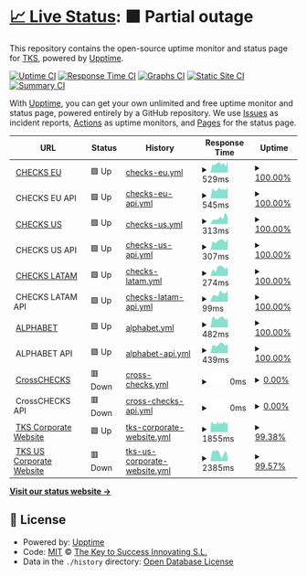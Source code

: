 # [📈 Live Status](https://tks-it.github.io/status-page): <!--live status--> **🟧 Partial outage**

This repository contains the open-source uptime monitor and status page for [TKS](https://tks-it.github.io/status-page), powered by [Upptime](https://github.com/upptime/upptime).

[![Uptime CI](https://github.com/tks-it/status-page/workflows/Uptime%20CI/badge.svg)](https://github.com/tks-it/status-page/actions?query=workflow%3A%22Uptime+CI%22)
[![Response Time CI](https://github.com/tks-it/status-page/workflows/Response%20Time%20CI/badge.svg)](https://github.com/tks-it/status-page/actions?query=workflow%3A%22Response+Time+CI%22)
[![Graphs CI](https://github.com/tks-it/status-page/workflows/Graphs%20CI/badge.svg)](https://github.com/tks-it/status-page/actions?query=workflow%3A%22Graphs+CI%22)
[![Static Site CI](https://github.com/tks-it/status-page/workflows/Static%20Site%20CI/badge.svg)](https://github.com/tks-it/status-page/actions?query=workflow%3A%22Static+Site+CI%22)
[![Summary CI](https://github.com/tks-it/status-page/workflows/Summary%20CI/badge.svg)](https://github.com/tks-it/status-page/actions?query=workflow%3A%22Summary+CI%22)

With [Upptime](https://upptime.js.org), you can get your own unlimited and free uptime monitor and status page, powered entirely by a GitHub repository. We use [Issues](https://tks-it/status-page/issues) as incident reports, [Actions](https://github.com/tks-it/status-page/actions) as uptime monitors, and [Pages](https://tks-it.github.io/status-page) for the status page.

<!--start: status pages-->
<!-- This summary is generated by Upptime (https://github.com/upptime/upptime) -->
<!-- Do not edit this manually, your changes will be overwritten -->
<!-- prettier-ignore -->
| URL | Status | History | Response Time | Uptime |
| --- | ------ | ------- | ------------- | ------ |
| <img alt="" src="https://icons.duckduckgo.com/ip3/tkschecks.com.ico" height="13"> [CHECKS EU](https://tkschecks.com) | 🟩 Up | [checks-eu.yml](https://github.com/TKS-IT/status-page/commits/HEAD/history/checks-eu.yml) | <details><summary><img alt="Response time graph" src="./graphs/checks-eu/response-time-week.png" height="20"> 529ms</summary><br><a href="https://status.grupotks.com/history/checks-eu"><img alt="Response time 765" src="https://img.shields.io/endpoint?url=https%3A%2F%2Fraw.githubusercontent.com%2FTKS-IT%2Fstatus-page%2FHEAD%2Fapi%2Fchecks-eu%2Fresponse-time.json"></a><br><a href="https://status.grupotks.com/history/checks-eu"><img alt="24-hour response time 695" src="https://img.shields.io/endpoint?url=https%3A%2F%2Fraw.githubusercontent.com%2FTKS-IT%2Fstatus-page%2FHEAD%2Fapi%2Fchecks-eu%2Fresponse-time-day.json"></a><br><a href="https://status.grupotks.com/history/checks-eu"><img alt="7-day response time 529" src="https://img.shields.io/endpoint?url=https%3A%2F%2Fraw.githubusercontent.com%2FTKS-IT%2Fstatus-page%2FHEAD%2Fapi%2Fchecks-eu%2Fresponse-time-week.json"></a><br><a href="https://status.grupotks.com/history/checks-eu"><img alt="30-day response time 564" src="https://img.shields.io/endpoint?url=https%3A%2F%2Fraw.githubusercontent.com%2FTKS-IT%2Fstatus-page%2FHEAD%2Fapi%2Fchecks-eu%2Fresponse-time-month.json"></a><br><a href="https://status.grupotks.com/history/checks-eu"><img alt="1-year response time 746" src="https://img.shields.io/endpoint?url=https%3A%2F%2Fraw.githubusercontent.com%2FTKS-IT%2Fstatus-page%2FHEAD%2Fapi%2Fchecks-eu%2Fresponse-time-year.json"></a></details> | <details><summary><a href="https://status.grupotks.com/history/checks-eu">100.00%</a></summary><a href="https://status.grupotks.com/history/checks-eu"><img alt="All-time uptime 99.78%" src="https://img.shields.io/endpoint?url=https%3A%2F%2Fraw.githubusercontent.com%2FTKS-IT%2Fstatus-page%2FHEAD%2Fapi%2Fchecks-eu%2Fuptime.json"></a><br><a href="https://status.grupotks.com/history/checks-eu"><img alt="24-hour uptime 100.00%" src="https://img.shields.io/endpoint?url=https%3A%2F%2Fraw.githubusercontent.com%2FTKS-IT%2Fstatus-page%2FHEAD%2Fapi%2Fchecks-eu%2Fuptime-day.json"></a><br><a href="https://status.grupotks.com/history/checks-eu"><img alt="7-day uptime 100.00%" src="https://img.shields.io/endpoint?url=https%3A%2F%2Fraw.githubusercontent.com%2FTKS-IT%2Fstatus-page%2FHEAD%2Fapi%2Fchecks-eu%2Fuptime-week.json"></a><br><a href="https://status.grupotks.com/history/checks-eu"><img alt="30-day uptime 100.00%" src="https://img.shields.io/endpoint?url=https%3A%2F%2Fraw.githubusercontent.com%2FTKS-IT%2Fstatus-page%2FHEAD%2Fapi%2Fchecks-eu%2Fuptime-month.json"></a><br><a href="https://status.grupotks.com/history/checks-eu"><img alt="1-year uptime 99.97%" src="https://img.shields.io/endpoint?url=https%3A%2F%2Fraw.githubusercontent.com%2FTKS-IT%2Fstatus-page%2FHEAD%2Fapi%2Fchecks-eu%2Fuptime-year.json"></a></details>
| <img alt="" src="https://icons.duckduckgo.com/ip3/null.ico" height="13"> CHECKS EU API | 🟩 Up | [checks-eu-api.yml](https://github.com/TKS-IT/status-page/commits/HEAD/history/checks-eu-api.yml) | <details><summary><img alt="Response time graph" src="./graphs/checks-eu-api/response-time-week.png" height="20"> 545ms</summary><br><a href="https://status.grupotks.com/history/checks-eu-api"><img alt="Response time 918" src="https://img.shields.io/endpoint?url=https%3A%2F%2Fraw.githubusercontent.com%2FTKS-IT%2Fstatus-page%2FHEAD%2Fapi%2Fchecks-eu-api%2Fresponse-time.json"></a><br><a href="https://status.grupotks.com/history/checks-eu-api"><img alt="24-hour response time 681" src="https://img.shields.io/endpoint?url=https%3A%2F%2Fraw.githubusercontent.com%2FTKS-IT%2Fstatus-page%2FHEAD%2Fapi%2Fchecks-eu-api%2Fresponse-time-day.json"></a><br><a href="https://status.grupotks.com/history/checks-eu-api"><img alt="7-day response time 545" src="https://img.shields.io/endpoint?url=https%3A%2F%2Fraw.githubusercontent.com%2FTKS-IT%2Fstatus-page%2FHEAD%2Fapi%2Fchecks-eu-api%2Fresponse-time-week.json"></a><br><a href="https://status.grupotks.com/history/checks-eu-api"><img alt="30-day response time 571" src="https://img.shields.io/endpoint?url=https%3A%2F%2Fraw.githubusercontent.com%2FTKS-IT%2Fstatus-page%2FHEAD%2Fapi%2Fchecks-eu-api%2Fresponse-time-month.json"></a><br><a href="https://status.grupotks.com/history/checks-eu-api"><img alt="1-year response time 868" src="https://img.shields.io/endpoint?url=https%3A%2F%2Fraw.githubusercontent.com%2FTKS-IT%2Fstatus-page%2FHEAD%2Fapi%2Fchecks-eu-api%2Fresponse-time-year.json"></a></details> | <details><summary><a href="https://status.grupotks.com/history/checks-eu-api">100.00%</a></summary><a href="https://status.grupotks.com/history/checks-eu-api"><img alt="All-time uptime 99.88%" src="https://img.shields.io/endpoint?url=https%3A%2F%2Fraw.githubusercontent.com%2FTKS-IT%2Fstatus-page%2FHEAD%2Fapi%2Fchecks-eu-api%2Fuptime.json"></a><br><a href="https://status.grupotks.com/history/checks-eu-api"><img alt="24-hour uptime 100.00%" src="https://img.shields.io/endpoint?url=https%3A%2F%2Fraw.githubusercontent.com%2FTKS-IT%2Fstatus-page%2FHEAD%2Fapi%2Fchecks-eu-api%2Fuptime-day.json"></a><br><a href="https://status.grupotks.com/history/checks-eu-api"><img alt="7-day uptime 100.00%" src="https://img.shields.io/endpoint?url=https%3A%2F%2Fraw.githubusercontent.com%2FTKS-IT%2Fstatus-page%2FHEAD%2Fapi%2Fchecks-eu-api%2Fuptime-week.json"></a><br><a href="https://status.grupotks.com/history/checks-eu-api"><img alt="30-day uptime 100.00%" src="https://img.shields.io/endpoint?url=https%3A%2F%2Fraw.githubusercontent.com%2FTKS-IT%2Fstatus-page%2FHEAD%2Fapi%2Fchecks-eu-api%2Fuptime-month.json"></a><br><a href="https://status.grupotks.com/history/checks-eu-api"><img alt="1-year uptime 99.87%" src="https://img.shields.io/endpoint?url=https%3A%2F%2Fraw.githubusercontent.com%2FTKS-IT%2Fstatus-page%2FHEAD%2Fapi%2Fchecks-eu-api%2Fuptime-year.json"></a></details>
| <img alt="" src="https://icons.duckduckgo.com/ip3/us.tkschecks.com.ico" height="13"> [CHECKS US](https://us.tkschecks.com) | 🟩 Up | [checks-us.yml](https://github.com/TKS-IT/status-page/commits/HEAD/history/checks-us.yml) | <details><summary><img alt="Response time graph" src="./graphs/checks-us/response-time-week.png" height="20"> 313ms</summary><br><a href="https://status.grupotks.com/history/checks-us"><img alt="Response time 914" src="https://img.shields.io/endpoint?url=https%3A%2F%2Fraw.githubusercontent.com%2FTKS-IT%2Fstatus-page%2FHEAD%2Fapi%2Fchecks-us%2Fresponse-time.json"></a><br><a href="https://status.grupotks.com/history/checks-us"><img alt="24-hour response time 343" src="https://img.shields.io/endpoint?url=https%3A%2F%2Fraw.githubusercontent.com%2FTKS-IT%2Fstatus-page%2FHEAD%2Fapi%2Fchecks-us%2Fresponse-time-day.json"></a><br><a href="https://status.grupotks.com/history/checks-us"><img alt="7-day response time 313" src="https://img.shields.io/endpoint?url=https%3A%2F%2Fraw.githubusercontent.com%2FTKS-IT%2Fstatus-page%2FHEAD%2Fapi%2Fchecks-us%2Fresponse-time-week.json"></a><br><a href="https://status.grupotks.com/history/checks-us"><img alt="30-day response time 297" src="https://img.shields.io/endpoint?url=https%3A%2F%2Fraw.githubusercontent.com%2FTKS-IT%2Fstatus-page%2FHEAD%2Fapi%2Fchecks-us%2Fresponse-time-month.json"></a><br><a href="https://status.grupotks.com/history/checks-us"><img alt="1-year response time 709" src="https://img.shields.io/endpoint?url=https%3A%2F%2Fraw.githubusercontent.com%2FTKS-IT%2Fstatus-page%2FHEAD%2Fapi%2Fchecks-us%2Fresponse-time-year.json"></a></details> | <details><summary><a href="https://status.grupotks.com/history/checks-us">100.00%</a></summary><a href="https://status.grupotks.com/history/checks-us"><img alt="All-time uptime 99.89%" src="https://img.shields.io/endpoint?url=https%3A%2F%2Fraw.githubusercontent.com%2FTKS-IT%2Fstatus-page%2FHEAD%2Fapi%2Fchecks-us%2Fuptime.json"></a><br><a href="https://status.grupotks.com/history/checks-us"><img alt="24-hour uptime 100.00%" src="https://img.shields.io/endpoint?url=https%3A%2F%2Fraw.githubusercontent.com%2FTKS-IT%2Fstatus-page%2FHEAD%2Fapi%2Fchecks-us%2Fuptime-day.json"></a><br><a href="https://status.grupotks.com/history/checks-us"><img alt="7-day uptime 100.00%" src="https://img.shields.io/endpoint?url=https%3A%2F%2Fraw.githubusercontent.com%2FTKS-IT%2Fstatus-page%2FHEAD%2Fapi%2Fchecks-us%2Fuptime-week.json"></a><br><a href="https://status.grupotks.com/history/checks-us"><img alt="30-day uptime 99.95%" src="https://img.shields.io/endpoint?url=https%3A%2F%2Fraw.githubusercontent.com%2FTKS-IT%2Fstatus-page%2FHEAD%2Fapi%2Fchecks-us%2Fuptime-month.json"></a><br><a href="https://status.grupotks.com/history/checks-us"><img alt="1-year uptime 99.92%" src="https://img.shields.io/endpoint?url=https%3A%2F%2Fraw.githubusercontent.com%2FTKS-IT%2Fstatus-page%2FHEAD%2Fapi%2Fchecks-us%2Fuptime-year.json"></a></details>
| <img alt="" src="https://icons.duckduckgo.com/ip3/null.ico" height="13"> CHECKS US API | 🟩 Up | [checks-us-api.yml](https://github.com/TKS-IT/status-page/commits/HEAD/history/checks-us-api.yml) | <details><summary><img alt="Response time graph" src="./graphs/checks-us-api/response-time-week.png" height="20"> 307ms</summary><br><a href="https://status.grupotks.com/history/checks-us-api"><img alt="Response time 600" src="https://img.shields.io/endpoint?url=https%3A%2F%2Fraw.githubusercontent.com%2FTKS-IT%2Fstatus-page%2FHEAD%2Fapi%2Fchecks-us-api%2Fresponse-time.json"></a><br><a href="https://status.grupotks.com/history/checks-us-api"><img alt="24-hour response time 380" src="https://img.shields.io/endpoint?url=https%3A%2F%2Fraw.githubusercontent.com%2FTKS-IT%2Fstatus-page%2FHEAD%2Fapi%2Fchecks-us-api%2Fresponse-time-day.json"></a><br><a href="https://status.grupotks.com/history/checks-us-api"><img alt="7-day response time 307" src="https://img.shields.io/endpoint?url=https%3A%2F%2Fraw.githubusercontent.com%2FTKS-IT%2Fstatus-page%2FHEAD%2Fapi%2Fchecks-us-api%2Fresponse-time-week.json"></a><br><a href="https://status.grupotks.com/history/checks-us-api"><img alt="30-day response time 311" src="https://img.shields.io/endpoint?url=https%3A%2F%2Fraw.githubusercontent.com%2FTKS-IT%2Fstatus-page%2FHEAD%2Fapi%2Fchecks-us-api%2Fresponse-time-month.json"></a><br><a href="https://status.grupotks.com/history/checks-us-api"><img alt="1-year response time 539" src="https://img.shields.io/endpoint?url=https%3A%2F%2Fraw.githubusercontent.com%2FTKS-IT%2Fstatus-page%2FHEAD%2Fapi%2Fchecks-us-api%2Fresponse-time-year.json"></a></details> | <details><summary><a href="https://status.grupotks.com/history/checks-us-api">100.00%</a></summary><a href="https://status.grupotks.com/history/checks-us-api"><img alt="All-time uptime 99.93%" src="https://img.shields.io/endpoint?url=https%3A%2F%2Fraw.githubusercontent.com%2FTKS-IT%2Fstatus-page%2FHEAD%2Fapi%2Fchecks-us-api%2Fuptime.json"></a><br><a href="https://status.grupotks.com/history/checks-us-api"><img alt="24-hour uptime 100.00%" src="https://img.shields.io/endpoint?url=https%3A%2F%2Fraw.githubusercontent.com%2FTKS-IT%2Fstatus-page%2FHEAD%2Fapi%2Fchecks-us-api%2Fuptime-day.json"></a><br><a href="https://status.grupotks.com/history/checks-us-api"><img alt="7-day uptime 100.00%" src="https://img.shields.io/endpoint?url=https%3A%2F%2Fraw.githubusercontent.com%2FTKS-IT%2Fstatus-page%2FHEAD%2Fapi%2Fchecks-us-api%2Fuptime-week.json"></a><br><a href="https://status.grupotks.com/history/checks-us-api"><img alt="30-day uptime 99.95%" src="https://img.shields.io/endpoint?url=https%3A%2F%2Fraw.githubusercontent.com%2FTKS-IT%2Fstatus-page%2FHEAD%2Fapi%2Fchecks-us-api%2Fuptime-month.json"></a><br><a href="https://status.grupotks.com/history/checks-us-api"><img alt="1-year uptime 99.93%" src="https://img.shields.io/endpoint?url=https%3A%2F%2Fraw.githubusercontent.com%2FTKS-IT%2Fstatus-page%2FHEAD%2Fapi%2Fchecks-us-api%2Fuptime-year.json"></a></details>
| <img alt="" src="https://icons.duckduckgo.com/ip3/latam.tkschecks.com.ico" height="13"> [CHECKS LATAM](https://latam.tkschecks.com) | 🟩 Up | [checks-latam.yml](https://github.com/TKS-IT/status-page/commits/HEAD/history/checks-latam.yml) | <details><summary><img alt="Response time graph" src="./graphs/checks-latam/response-time-week.png" height="20"> 274ms</summary><br><a href="https://status.grupotks.com/history/checks-latam"><img alt="Response time 931" src="https://img.shields.io/endpoint?url=https%3A%2F%2Fraw.githubusercontent.com%2FTKS-IT%2Fstatus-page%2FHEAD%2Fapi%2Fchecks-latam%2Fresponse-time.json"></a><br><a href="https://status.grupotks.com/history/checks-latam"><img alt="24-hour response time 313" src="https://img.shields.io/endpoint?url=https%3A%2F%2Fraw.githubusercontent.com%2FTKS-IT%2Fstatus-page%2FHEAD%2Fapi%2Fchecks-latam%2Fresponse-time-day.json"></a><br><a href="https://status.grupotks.com/history/checks-latam"><img alt="7-day response time 274" src="https://img.shields.io/endpoint?url=https%3A%2F%2Fraw.githubusercontent.com%2FTKS-IT%2Fstatus-page%2FHEAD%2Fapi%2Fchecks-latam%2Fresponse-time-week.json"></a><br><a href="https://status.grupotks.com/history/checks-latam"><img alt="30-day response time 288" src="https://img.shields.io/endpoint?url=https%3A%2F%2Fraw.githubusercontent.com%2FTKS-IT%2Fstatus-page%2FHEAD%2Fapi%2Fchecks-latam%2Fresponse-time-month.json"></a><br><a href="https://status.grupotks.com/history/checks-latam"><img alt="1-year response time 716" src="https://img.shields.io/endpoint?url=https%3A%2F%2Fraw.githubusercontent.com%2FTKS-IT%2Fstatus-page%2FHEAD%2Fapi%2Fchecks-latam%2Fresponse-time-year.json"></a></details> | <details><summary><a href="https://status.grupotks.com/history/checks-latam">100.00%</a></summary><a href="https://status.grupotks.com/history/checks-latam"><img alt="All-time uptime 99.93%" src="https://img.shields.io/endpoint?url=https%3A%2F%2Fraw.githubusercontent.com%2FTKS-IT%2Fstatus-page%2FHEAD%2Fapi%2Fchecks-latam%2Fuptime.json"></a><br><a href="https://status.grupotks.com/history/checks-latam"><img alt="24-hour uptime 100.00%" src="https://img.shields.io/endpoint?url=https%3A%2F%2Fraw.githubusercontent.com%2FTKS-IT%2Fstatus-page%2FHEAD%2Fapi%2Fchecks-latam%2Fuptime-day.json"></a><br><a href="https://status.grupotks.com/history/checks-latam"><img alt="7-day uptime 100.00%" src="https://img.shields.io/endpoint?url=https%3A%2F%2Fraw.githubusercontent.com%2FTKS-IT%2Fstatus-page%2FHEAD%2Fapi%2Fchecks-latam%2Fuptime-week.json"></a><br><a href="https://status.grupotks.com/history/checks-latam"><img alt="30-day uptime 99.95%" src="https://img.shields.io/endpoint?url=https%3A%2F%2Fraw.githubusercontent.com%2FTKS-IT%2Fstatus-page%2FHEAD%2Fapi%2Fchecks-latam%2Fuptime-month.json"></a><br><a href="https://status.grupotks.com/history/checks-latam"><img alt="1-year uptime 99.95%" src="https://img.shields.io/endpoint?url=https%3A%2F%2Fraw.githubusercontent.com%2FTKS-IT%2Fstatus-page%2FHEAD%2Fapi%2Fchecks-latam%2Fuptime-year.json"></a></details>
| <img alt="" src="https://icons.duckduckgo.com/ip3/null.ico" height="13"> CHECKS LATAM API | 🟩 Up | [checks-latam-api.yml](https://github.com/TKS-IT/status-page/commits/HEAD/history/checks-latam-api.yml) | <details><summary><img alt="Response time graph" src="./graphs/checks-latam-api/response-time-week.png" height="20"> 99ms</summary><br><a href="https://status.grupotks.com/history/checks-latam-api"><img alt="Response time 197" src="https://img.shields.io/endpoint?url=https%3A%2F%2Fraw.githubusercontent.com%2FTKS-IT%2Fstatus-page%2FHEAD%2Fapi%2Fchecks-latam-api%2Fresponse-time.json"></a><br><a href="https://status.grupotks.com/history/checks-latam-api"><img alt="24-hour response time 133" src="https://img.shields.io/endpoint?url=https%3A%2F%2Fraw.githubusercontent.com%2FTKS-IT%2Fstatus-page%2FHEAD%2Fapi%2Fchecks-latam-api%2Fresponse-time-day.json"></a><br><a href="https://status.grupotks.com/history/checks-latam-api"><img alt="7-day response time 99" src="https://img.shields.io/endpoint?url=https%3A%2F%2Fraw.githubusercontent.com%2FTKS-IT%2Fstatus-page%2FHEAD%2Fapi%2Fchecks-latam-api%2Fresponse-time-week.json"></a><br><a href="https://status.grupotks.com/history/checks-latam-api"><img alt="30-day response time 93" src="https://img.shields.io/endpoint?url=https%3A%2F%2Fraw.githubusercontent.com%2FTKS-IT%2Fstatus-page%2FHEAD%2Fapi%2Fchecks-latam-api%2Fresponse-time-month.json"></a><br><a href="https://status.grupotks.com/history/checks-latam-api"><img alt="1-year response time 195" src="https://img.shields.io/endpoint?url=https%3A%2F%2Fraw.githubusercontent.com%2FTKS-IT%2Fstatus-page%2FHEAD%2Fapi%2Fchecks-latam-api%2Fresponse-time-year.json"></a></details> | <details><summary><a href="https://status.grupotks.com/history/checks-latam-api">100.00%</a></summary><a href="https://status.grupotks.com/history/checks-latam-api"><img alt="All-time uptime 99.95%" src="https://img.shields.io/endpoint?url=https%3A%2F%2Fraw.githubusercontent.com%2FTKS-IT%2Fstatus-page%2FHEAD%2Fapi%2Fchecks-latam-api%2Fuptime.json"></a><br><a href="https://status.grupotks.com/history/checks-latam-api"><img alt="24-hour uptime 100.00%" src="https://img.shields.io/endpoint?url=https%3A%2F%2Fraw.githubusercontent.com%2FTKS-IT%2Fstatus-page%2FHEAD%2Fapi%2Fchecks-latam-api%2Fuptime-day.json"></a><br><a href="https://status.grupotks.com/history/checks-latam-api"><img alt="7-day uptime 100.00%" src="https://img.shields.io/endpoint?url=https%3A%2F%2Fraw.githubusercontent.com%2FTKS-IT%2Fstatus-page%2FHEAD%2Fapi%2Fchecks-latam-api%2Fuptime-week.json"></a><br><a href="https://status.grupotks.com/history/checks-latam-api"><img alt="30-day uptime 99.95%" src="https://img.shields.io/endpoint?url=https%3A%2F%2Fraw.githubusercontent.com%2FTKS-IT%2Fstatus-page%2FHEAD%2Fapi%2Fchecks-latam-api%2Fuptime-month.json"></a><br><a href="https://status.grupotks.com/history/checks-latam-api"><img alt="1-year uptime 99.95%" src="https://img.shields.io/endpoint?url=https%3A%2F%2Fraw.githubusercontent.com%2FTKS-IT%2Fstatus-page%2FHEAD%2Fapi%2Fchecks-latam-api%2Fuptime-year.json"></a></details>
| <img alt="" src="https://icons.duckduckgo.com/ip3/alphabet.tkschecks.com.ico" height="13"> [ALPHABET](https://alphabet.tkschecks.com) | 🟩 Up | [alphabet.yml](https://github.com/TKS-IT/status-page/commits/HEAD/history/alphabet.yml) | <details><summary><img alt="Response time graph" src="./graphs/alphabet/response-time-week.png" height="20"> 482ms</summary><br><a href="https://status.grupotks.com/history/alphabet"><img alt="Response time 692" src="https://img.shields.io/endpoint?url=https%3A%2F%2Fraw.githubusercontent.com%2FTKS-IT%2Fstatus-page%2FHEAD%2Fapi%2Falphabet%2Fresponse-time.json"></a><br><a href="https://status.grupotks.com/history/alphabet"><img alt="24-hour response time 445" src="https://img.shields.io/endpoint?url=https%3A%2F%2Fraw.githubusercontent.com%2FTKS-IT%2Fstatus-page%2FHEAD%2Fapi%2Falphabet%2Fresponse-time-day.json"></a><br><a href="https://status.grupotks.com/history/alphabet"><img alt="7-day response time 482" src="https://img.shields.io/endpoint?url=https%3A%2F%2Fraw.githubusercontent.com%2FTKS-IT%2Fstatus-page%2FHEAD%2Fapi%2Falphabet%2Fresponse-time-week.json"></a><br><a href="https://status.grupotks.com/history/alphabet"><img alt="30-day response time 497" src="https://img.shields.io/endpoint?url=https%3A%2F%2Fraw.githubusercontent.com%2FTKS-IT%2Fstatus-page%2FHEAD%2Fapi%2Falphabet%2Fresponse-time-month.json"></a><br><a href="https://status.grupotks.com/history/alphabet"><img alt="1-year response time 661" src="https://img.shields.io/endpoint?url=https%3A%2F%2Fraw.githubusercontent.com%2FTKS-IT%2Fstatus-page%2FHEAD%2Fapi%2Falphabet%2Fresponse-time-year.json"></a></details> | <details><summary><a href="https://status.grupotks.com/history/alphabet">100.00%</a></summary><a href="https://status.grupotks.com/history/alphabet"><img alt="All-time uptime 99.91%" src="https://img.shields.io/endpoint?url=https%3A%2F%2Fraw.githubusercontent.com%2FTKS-IT%2Fstatus-page%2FHEAD%2Fapi%2Falphabet%2Fuptime.json"></a><br><a href="https://status.grupotks.com/history/alphabet"><img alt="24-hour uptime 100.00%" src="https://img.shields.io/endpoint?url=https%3A%2F%2Fraw.githubusercontent.com%2FTKS-IT%2Fstatus-page%2FHEAD%2Fapi%2Falphabet%2Fuptime-day.json"></a><br><a href="https://status.grupotks.com/history/alphabet"><img alt="7-day uptime 100.00%" src="https://img.shields.io/endpoint?url=https%3A%2F%2Fraw.githubusercontent.com%2FTKS-IT%2Fstatus-page%2FHEAD%2Fapi%2Falphabet%2Fuptime-week.json"></a><br><a href="https://status.grupotks.com/history/alphabet"><img alt="30-day uptime 100.00%" src="https://img.shields.io/endpoint?url=https%3A%2F%2Fraw.githubusercontent.com%2FTKS-IT%2Fstatus-page%2FHEAD%2Fapi%2Falphabet%2Fuptime-month.json"></a><br><a href="https://status.grupotks.com/history/alphabet"><img alt="1-year uptime 99.99%" src="https://img.shields.io/endpoint?url=https%3A%2F%2Fraw.githubusercontent.com%2FTKS-IT%2Fstatus-page%2FHEAD%2Fapi%2Falphabet%2Fuptime-year.json"></a></details>
| <img alt="" src="https://icons.duckduckgo.com/ip3/null.ico" height="13"> ALPHABET API | 🟩 Up | [alphabet-api.yml](https://github.com/TKS-IT/status-page/commits/HEAD/history/alphabet-api.yml) | <details><summary><img alt="Response time graph" src="./graphs/alphabet-api/response-time-week.png" height="20"> 439ms</summary><br><a href="https://status.grupotks.com/history/alphabet-api"><img alt="Response time 624" src="https://img.shields.io/endpoint?url=https%3A%2F%2Fraw.githubusercontent.com%2FTKS-IT%2Fstatus-page%2FHEAD%2Fapi%2Falphabet-api%2Fresponse-time.json"></a><br><a href="https://status.grupotks.com/history/alphabet-api"><img alt="24-hour response time 457" src="https://img.shields.io/endpoint?url=https%3A%2F%2Fraw.githubusercontent.com%2FTKS-IT%2Fstatus-page%2FHEAD%2Fapi%2Falphabet-api%2Fresponse-time-day.json"></a><br><a href="https://status.grupotks.com/history/alphabet-api"><img alt="7-day response time 439" src="https://img.shields.io/endpoint?url=https%3A%2F%2Fraw.githubusercontent.com%2FTKS-IT%2Fstatus-page%2FHEAD%2Fapi%2Falphabet-api%2Fresponse-time-week.json"></a><br><a href="https://status.grupotks.com/history/alphabet-api"><img alt="30-day response time 473" src="https://img.shields.io/endpoint?url=https%3A%2F%2Fraw.githubusercontent.com%2FTKS-IT%2Fstatus-page%2FHEAD%2Fapi%2Falphabet-api%2Fresponse-time-month.json"></a><br><a href="https://status.grupotks.com/history/alphabet-api"><img alt="1-year response time 603" src="https://img.shields.io/endpoint?url=https%3A%2F%2Fraw.githubusercontent.com%2FTKS-IT%2Fstatus-page%2FHEAD%2Fapi%2Falphabet-api%2Fresponse-time-year.json"></a></details> | <details><summary><a href="https://status.grupotks.com/history/alphabet-api">100.00%</a></summary><a href="https://status.grupotks.com/history/alphabet-api"><img alt="All-time uptime 99.98%" src="https://img.shields.io/endpoint?url=https%3A%2F%2Fraw.githubusercontent.com%2FTKS-IT%2Fstatus-page%2FHEAD%2Fapi%2Falphabet-api%2Fuptime.json"></a><br><a href="https://status.grupotks.com/history/alphabet-api"><img alt="24-hour uptime 100.00%" src="https://img.shields.io/endpoint?url=https%3A%2F%2Fraw.githubusercontent.com%2FTKS-IT%2Fstatus-page%2FHEAD%2Fapi%2Falphabet-api%2Fuptime-day.json"></a><br><a href="https://status.grupotks.com/history/alphabet-api"><img alt="7-day uptime 100.00%" src="https://img.shields.io/endpoint?url=https%3A%2F%2Fraw.githubusercontent.com%2FTKS-IT%2Fstatus-page%2FHEAD%2Fapi%2Falphabet-api%2Fuptime-week.json"></a><br><a href="https://status.grupotks.com/history/alphabet-api"><img alt="30-day uptime 100.00%" src="https://img.shields.io/endpoint?url=https%3A%2F%2Fraw.githubusercontent.com%2FTKS-IT%2Fstatus-page%2FHEAD%2Fapi%2Falphabet-api%2Fuptime-month.json"></a><br><a href="https://status.grupotks.com/history/alphabet-api"><img alt="1-year uptime 99.99%" src="https://img.shields.io/endpoint?url=https%3A%2F%2Fraw.githubusercontent.com%2FTKS-IT%2Fstatus-page%2FHEAD%2Fapi%2Falphabet-api%2Fuptime-year.json"></a></details>
| <img alt="" src="https://icons.duckduckgo.com/ip3/cross.tkschecks.com.ico" height="13"> [CrossCHECKS](https://cross.tkschecks.com) | 🟥 Down | [cross-checks.yml](https://github.com/TKS-IT/status-page/commits/HEAD/history/cross-checks.yml) | <details><summary><img alt="Response time graph" src="./graphs/cross-checks/response-time-week.png" height="20"> 0ms</summary><br><a href="https://status.grupotks.com/history/cross-checks"><img alt="Response time 668" src="https://img.shields.io/endpoint?url=https%3A%2F%2Fraw.githubusercontent.com%2FTKS-IT%2Fstatus-page%2FHEAD%2Fapi%2Fcross-checks%2Fresponse-time.json"></a><br><a href="https://status.grupotks.com/history/cross-checks"><img alt="24-hour response time 0" src="https://img.shields.io/endpoint?url=https%3A%2F%2Fraw.githubusercontent.com%2FTKS-IT%2Fstatus-page%2FHEAD%2Fapi%2Fcross-checks%2Fresponse-time-day.json"></a><br><a href="https://status.grupotks.com/history/cross-checks"><img alt="7-day response time 0" src="https://img.shields.io/endpoint?url=https%3A%2F%2Fraw.githubusercontent.com%2FTKS-IT%2Fstatus-page%2FHEAD%2Fapi%2Fcross-checks%2Fresponse-time-week.json"></a><br><a href="https://status.grupotks.com/history/cross-checks"><img alt="30-day response time 0" src="https://img.shields.io/endpoint?url=https%3A%2F%2Fraw.githubusercontent.com%2FTKS-IT%2Fstatus-page%2FHEAD%2Fapi%2Fcross-checks%2Fresponse-time-month.json"></a><br><a href="https://status.grupotks.com/history/cross-checks"><img alt="1-year response time 684" src="https://img.shields.io/endpoint?url=https%3A%2F%2Fraw.githubusercontent.com%2FTKS-IT%2Fstatus-page%2FHEAD%2Fapi%2Fcross-checks%2Fresponse-time-year.json"></a></details> | <details><summary><a href="https://status.grupotks.com/history/cross-checks">0.00%</a></summary><a href="https://status.grupotks.com/history/cross-checks"><img alt="All-time uptime 85.27%" src="https://img.shields.io/endpoint?url=https%3A%2F%2Fraw.githubusercontent.com%2FTKS-IT%2Fstatus-page%2FHEAD%2Fapi%2Fcross-checks%2Fuptime.json"></a><br><a href="https://status.grupotks.com/history/cross-checks"><img alt="24-hour uptime 0.00%" src="https://img.shields.io/endpoint?url=https%3A%2F%2Fraw.githubusercontent.com%2FTKS-IT%2Fstatus-page%2FHEAD%2Fapi%2Fcross-checks%2Fuptime-day.json"></a><br><a href="https://status.grupotks.com/history/cross-checks"><img alt="7-day uptime 0.00%" src="https://img.shields.io/endpoint?url=https%3A%2F%2Fraw.githubusercontent.com%2FTKS-IT%2Fstatus-page%2FHEAD%2Fapi%2Fcross-checks%2Fuptime-week.json"></a><br><a href="https://status.grupotks.com/history/cross-checks"><img alt="30-day uptime 0.00%" src="https://img.shields.io/endpoint?url=https%3A%2F%2Fraw.githubusercontent.com%2FTKS-IT%2Fstatus-page%2FHEAD%2Fapi%2Fcross-checks%2Fuptime-month.json"></a><br><a href="https://status.grupotks.com/history/cross-checks"><img alt="1-year uptime 64.49%" src="https://img.shields.io/endpoint?url=https%3A%2F%2Fraw.githubusercontent.com%2FTKS-IT%2Fstatus-page%2FHEAD%2Fapi%2Fcross-checks%2Fuptime-year.json"></a></details>
| <img alt="" src="https://icons.duckduckgo.com/ip3/null.ico" height="13"> CrossCHECKS API | 🟥 Down | [cross-checks-api.yml](https://github.com/TKS-IT/status-page/commits/HEAD/history/cross-checks-api.yml) | <details><summary><img alt="Response time graph" src="./graphs/cross-checks-api/response-time-week.png" height="20"> 0ms</summary><br><a href="https://status.grupotks.com/history/cross-checks-api"><img alt="Response time 145" src="https://img.shields.io/endpoint?url=https%3A%2F%2Fraw.githubusercontent.com%2FTKS-IT%2Fstatus-page%2FHEAD%2Fapi%2Fcross-checks-api%2Fresponse-time.json"></a><br><a href="https://status.grupotks.com/history/cross-checks-api"><img alt="24-hour response time 0" src="https://img.shields.io/endpoint?url=https%3A%2F%2Fraw.githubusercontent.com%2FTKS-IT%2Fstatus-page%2FHEAD%2Fapi%2Fcross-checks-api%2Fresponse-time-day.json"></a><br><a href="https://status.grupotks.com/history/cross-checks-api"><img alt="7-day response time 0" src="https://img.shields.io/endpoint?url=https%3A%2F%2Fraw.githubusercontent.com%2FTKS-IT%2Fstatus-page%2FHEAD%2Fapi%2Fcross-checks-api%2Fresponse-time-week.json"></a><br><a href="https://status.grupotks.com/history/cross-checks-api"><img alt="30-day response time 0" src="https://img.shields.io/endpoint?url=https%3A%2F%2Fraw.githubusercontent.com%2FTKS-IT%2Fstatus-page%2FHEAD%2Fapi%2Fcross-checks-api%2Fresponse-time-month.json"></a><br><a href="https://status.grupotks.com/history/cross-checks-api"><img alt="1-year response time 130" src="https://img.shields.io/endpoint?url=https%3A%2F%2Fraw.githubusercontent.com%2FTKS-IT%2Fstatus-page%2FHEAD%2Fapi%2Fcross-checks-api%2Fresponse-time-year.json"></a></details> | <details><summary><a href="https://status.grupotks.com/history/cross-checks-api">0.00%</a></summary><a href="https://status.grupotks.com/history/cross-checks-api"><img alt="All-time uptime 85.12%" src="https://img.shields.io/endpoint?url=https%3A%2F%2Fraw.githubusercontent.com%2FTKS-IT%2Fstatus-page%2FHEAD%2Fapi%2Fcross-checks-api%2Fuptime.json"></a><br><a href="https://status.grupotks.com/history/cross-checks-api"><img alt="24-hour uptime 0.00%" src="https://img.shields.io/endpoint?url=https%3A%2F%2Fraw.githubusercontent.com%2FTKS-IT%2Fstatus-page%2FHEAD%2Fapi%2Fcross-checks-api%2Fuptime-day.json"></a><br><a href="https://status.grupotks.com/history/cross-checks-api"><img alt="7-day uptime 0.00%" src="https://img.shields.io/endpoint?url=https%3A%2F%2Fraw.githubusercontent.com%2FTKS-IT%2Fstatus-page%2FHEAD%2Fapi%2Fcross-checks-api%2Fuptime-week.json"></a><br><a href="https://status.grupotks.com/history/cross-checks-api"><img alt="30-day uptime 0.00%" src="https://img.shields.io/endpoint?url=https%3A%2F%2Fraw.githubusercontent.com%2FTKS-IT%2Fstatus-page%2FHEAD%2Fapi%2Fcross-checks-api%2Fuptime-month.json"></a><br><a href="https://status.grupotks.com/history/cross-checks-api"><img alt="1-year uptime 64.36%" src="https://img.shields.io/endpoint?url=https%3A%2F%2Fraw.githubusercontent.com%2FTKS-IT%2Fstatus-page%2FHEAD%2Fapi%2Fcross-checks-api%2Fuptime-year.json"></a></details>
| <img alt="" src="https://icons.duckduckgo.com/ip3/tksauditor.com.ico" height="13"> [TKS Corporate Website](https://tksauditor.com) | 🟩 Up | [tks-corporate-website.yml](https://github.com/TKS-IT/status-page/commits/HEAD/history/tks-corporate-website.yml) | <details><summary><img alt="Response time graph" src="./graphs/tks-corporate-website/response-time-week.png" height="20"> 1855ms</summary><br><a href="https://status.grupotks.com/history/tks-corporate-website"><img alt="Response time 1850" src="https://img.shields.io/endpoint?url=https%3A%2F%2Fraw.githubusercontent.com%2FTKS-IT%2Fstatus-page%2FHEAD%2Fapi%2Ftks-corporate-website%2Fresponse-time.json"></a><br><a href="https://status.grupotks.com/history/tks-corporate-website"><img alt="24-hour response time 1944" src="https://img.shields.io/endpoint?url=https%3A%2F%2Fraw.githubusercontent.com%2FTKS-IT%2Fstatus-page%2FHEAD%2Fapi%2Ftks-corporate-website%2Fresponse-time-day.json"></a><br><a href="https://status.grupotks.com/history/tks-corporate-website"><img alt="7-day response time 1855" src="https://img.shields.io/endpoint?url=https%3A%2F%2Fraw.githubusercontent.com%2FTKS-IT%2Fstatus-page%2FHEAD%2Fapi%2Ftks-corporate-website%2Fresponse-time-week.json"></a><br><a href="https://status.grupotks.com/history/tks-corporate-website"><img alt="30-day response time 1873" src="https://img.shields.io/endpoint?url=https%3A%2F%2Fraw.githubusercontent.com%2FTKS-IT%2Fstatus-page%2FHEAD%2Fapi%2Ftks-corporate-website%2Fresponse-time-month.json"></a><br><a href="https://status.grupotks.com/history/tks-corporate-website"><img alt="1-year response time 1874" src="https://img.shields.io/endpoint?url=https%3A%2F%2Fraw.githubusercontent.com%2FTKS-IT%2Fstatus-page%2FHEAD%2Fapi%2Ftks-corporate-website%2Fresponse-time-year.json"></a></details> | <details><summary><a href="https://status.grupotks.com/history/tks-corporate-website">99.38%</a></summary><a href="https://status.grupotks.com/history/tks-corporate-website"><img alt="All-time uptime 99.86%" src="https://img.shields.io/endpoint?url=https%3A%2F%2Fraw.githubusercontent.com%2FTKS-IT%2Fstatus-page%2FHEAD%2Fapi%2Ftks-corporate-website%2Fuptime.json"></a><br><a href="https://status.grupotks.com/history/tks-corporate-website"><img alt="24-hour uptime 100.00%" src="https://img.shields.io/endpoint?url=https%3A%2F%2Fraw.githubusercontent.com%2FTKS-IT%2Fstatus-page%2FHEAD%2Fapi%2Ftks-corporate-website%2Fuptime-day.json"></a><br><a href="https://status.grupotks.com/history/tks-corporate-website"><img alt="7-day uptime 99.38%" src="https://img.shields.io/endpoint?url=https%3A%2F%2Fraw.githubusercontent.com%2FTKS-IT%2Fstatus-page%2FHEAD%2Fapi%2Ftks-corporate-website%2Fuptime-week.json"></a><br><a href="https://status.grupotks.com/history/tks-corporate-website"><img alt="30-day uptime 99.66%" src="https://img.shields.io/endpoint?url=https%3A%2F%2Fraw.githubusercontent.com%2FTKS-IT%2Fstatus-page%2FHEAD%2Fapi%2Ftks-corporate-website%2Fuptime-month.json"></a><br><a href="https://status.grupotks.com/history/tks-corporate-website"><img alt="1-year uptime 99.68%" src="https://img.shields.io/endpoint?url=https%3A%2F%2Fraw.githubusercontent.com%2FTKS-IT%2Fstatus-page%2FHEAD%2Fapi%2Ftks-corporate-website%2Fuptime-year.json"></a></details>
| <img alt="" src="https://icons.duckduckgo.com/ip3/www.tkschecksusa.com.ico" height="13"> [TKS US Corporate Website](https://www.tkschecksusa.com) | 🟥 Down | [tks-us-corporate-website.yml](https://github.com/TKS-IT/status-page/commits/HEAD/history/tks-us-corporate-website.yml) | <details><summary><img alt="Response time graph" src="./graphs/tks-us-corporate-website/response-time-week.png" height="20"> 2385ms</summary><br><a href="https://status.grupotks.com/history/tks-us-corporate-website"><img alt="Response time 2821" src="https://img.shields.io/endpoint?url=https%3A%2F%2Fraw.githubusercontent.com%2FTKS-IT%2Fstatus-page%2FHEAD%2Fapi%2Ftks-us-corporate-website%2Fresponse-time.json"></a><br><a href="https://status.grupotks.com/history/tks-us-corporate-website"><img alt="24-hour response time 1009" src="https://img.shields.io/endpoint?url=https%3A%2F%2Fraw.githubusercontent.com%2FTKS-IT%2Fstatus-page%2FHEAD%2Fapi%2Ftks-us-corporate-website%2Fresponse-time-day.json"></a><br><a href="https://status.grupotks.com/history/tks-us-corporate-website"><img alt="7-day response time 2385" src="https://img.shields.io/endpoint?url=https%3A%2F%2Fraw.githubusercontent.com%2FTKS-IT%2Fstatus-page%2FHEAD%2Fapi%2Ftks-us-corporate-website%2Fresponse-time-week.json"></a><br><a href="https://status.grupotks.com/history/tks-us-corporate-website"><img alt="30-day response time 2752" src="https://img.shields.io/endpoint?url=https%3A%2F%2Fraw.githubusercontent.com%2FTKS-IT%2Fstatus-page%2FHEAD%2Fapi%2Ftks-us-corporate-website%2Fresponse-time-month.json"></a><br><a href="https://status.grupotks.com/history/tks-us-corporate-website"><img alt="1-year response time 2607" src="https://img.shields.io/endpoint?url=https%3A%2F%2Fraw.githubusercontent.com%2FTKS-IT%2Fstatus-page%2FHEAD%2Fapi%2Ftks-us-corporate-website%2Fresponse-time-year.json"></a></details> | <details><summary><a href="https://status.grupotks.com/history/tks-us-corporate-website">99.57%</a></summary><a href="https://status.grupotks.com/history/tks-us-corporate-website"><img alt="All-time uptime 99.67%" src="https://img.shields.io/endpoint?url=https%3A%2F%2Fraw.githubusercontent.com%2FTKS-IT%2Fstatus-page%2FHEAD%2Fapi%2Ftks-us-corporate-website%2Fuptime.json"></a><br><a href="https://status.grupotks.com/history/tks-us-corporate-website"><img alt="24-hour uptime 99.96%" src="https://img.shields.io/endpoint?url=https%3A%2F%2Fraw.githubusercontent.com%2FTKS-IT%2Fstatus-page%2FHEAD%2Fapi%2Ftks-us-corporate-website%2Fuptime-day.json"></a><br><a href="https://status.grupotks.com/history/tks-us-corporate-website"><img alt="7-day uptime 99.57%" src="https://img.shields.io/endpoint?url=https%3A%2F%2Fraw.githubusercontent.com%2FTKS-IT%2Fstatus-page%2FHEAD%2Fapi%2Ftks-us-corporate-website%2Fuptime-week.json"></a><br><a href="https://status.grupotks.com/history/tks-us-corporate-website"><img alt="30-day uptime 99.90%" src="https://img.shields.io/endpoint?url=https%3A%2F%2Fraw.githubusercontent.com%2FTKS-IT%2Fstatus-page%2FHEAD%2Fapi%2Ftks-us-corporate-website%2Fuptime-month.json"></a><br><a href="https://status.grupotks.com/history/tks-us-corporate-website"><img alt="1-year uptime 99.90%" src="https://img.shields.io/endpoint?url=https%3A%2F%2Fraw.githubusercontent.com%2FTKS-IT%2Fstatus-page%2FHEAD%2Fapi%2Ftks-us-corporate-website%2Fuptime-year.json"></a></details>

<!--end: status pages-->

[**Visit our status website →**](https://tks-it.github.io/status-page)

## 📄 License

- Powered by: [Upptime](https://github.com/upptime/upptime)
- Code: [MIT](./LICENSE) © [The Key to Success Innovating S.L.](https://tks-it.github.io/status-page)
- Data in the `./history` directory: [Open Database License](https://opendatacommons.org/licenses/odbl/1-0/)
